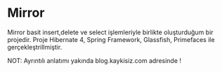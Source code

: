 Mirror
======

Mirror basit insert,delete ve select işlemleriyle birlikte oluşturduğum bir projedir. Proje Hibernate 4, Spring Framework, Glassfish, Primefaces ile gerçekleştrillmiştir.


NOT: Ayrıntılı anlatımı yakında blog.kaykisiz.com adresinde !
